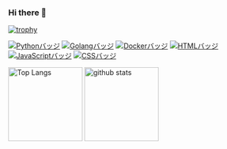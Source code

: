 ### Hi there 👋

<!--
**kitsystemyou/kitsystemyou** is a ✨ _special_ ✨ repository because its `README.md` (this file) appears on your GitHub profile.

Here are some ideas to get you started:

- 🔭 I’m currently working on ...
- 🌱 I’m currently learning ...
- 👯 I’m looking to collaborate on ...
- 🤔 I’m looking for help with ...
- 💬 Ask me about ...
- 📫 How to reach me: ...
- 😄 Pronouns: ...
- ⚡ Fun fact: ...
-->

[![trophy](https://github-profile-trophy.vercel.app/?username=kitsystemyou&theme=onedark)](https://github-profile-trophy.vercel.app/?username=kitsystemyou&theme=tokyonight)

[![Pythonバッジ](https://img.shields.io/badge/-python-3776AB.svg?logo=python&style=flat-square&logoColor=white)](https://www.python.org)
[![Golangバッジ](https://img.shields.io/badge/-Golang-00ADD8.svg?logo=go&style=flat-square&logoColor=white)](https://go.dev)
[![Dockerバッジ](https://img.shields.io/badge/-Docker-2496ED.svg?logo=docker&style=flat-square&logoColor=white)](https://www.docker.com/)
[![HTMLバッジ](https://img.shields.io/badge/-HTML5-E34F26.svg?logo=html5&style=flat-square&logoColor=white)](https://developer.mozilla.org/en-US/docs/Web/Guide/HTML)
[![JavaScriptバッジ](https://img.shields.io/badge/-JavaScript-F7DF1E.svg?logo=javascript&style=flat-square&logoColor=black)](https://developer.mozilla.org/en-US/docs/Web/JavaScript)
[![CSSバッジ](https://img.shields.io/badge/-CSS3-1572B6.svg?logo=css3&style=flat-square&logoColor=white)](https://developer.mozilla.org/en-US/docs/Web/CSS)

<img alt="Top Langs" height="150px" src="https://github-readme-stats.vercel.app/api/top-langs/?username=kitsystemyou&layout=compact&count_private=true&show_icons=true&theme=tokyonight" /> <img alt="github stats" height="150px" src="https://github-readme-stats.vercel.app/api?username=kitsystemyou&count_private=true&show_icons=true&show_icons=true&theme=tokyonight" />
